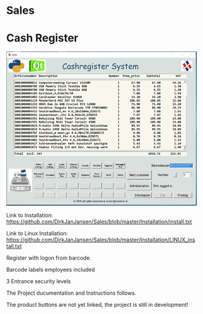 # Sales
# Cash Register

![Sales Cash Register Screenshot](https://raw.githubusercontent.com/DirkJanJansen/Sales/master/Cashregister.png)

Link to Installation: https://github.com/DirkJanJansen/Sales/blob/master/Installation/install.txt

Link to Linux Installation: https://github.com/DirkJanJansen/Sales/blob/master/Installation/LINUX_install.txt


Register with logon from barcode.

Barcode labels employees included

3 Entrance security levels 

The Project ducumentation and Instructions follows.

The product buttons are not yet linked, the project is still in development!

